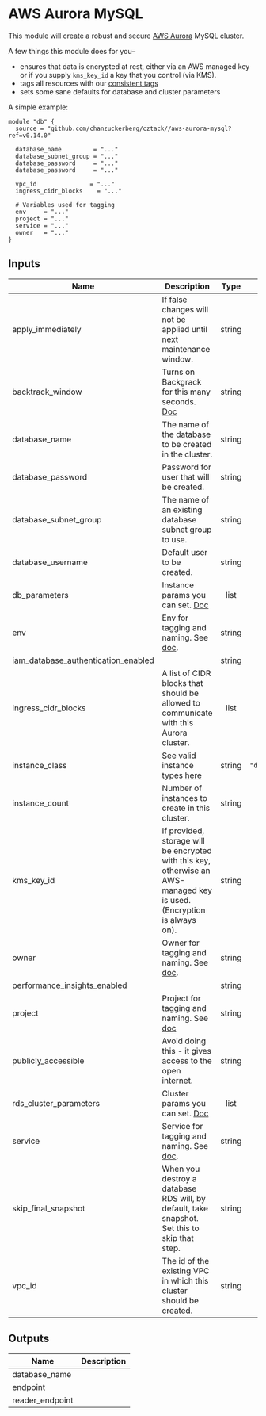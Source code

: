 # AWS Aurora MySQL

This module will create a robust and secure [AWS Aurora](https://aws.amazon.com/rds/aurora/) MySQL cluster.

A few things this module does for you–

* ensures that data is encrypted at rest, either via an AWS managed key or if you supply `kms_key_id` a key that you control (via KMS).
* tags all resources with our [consistent tags](../README.md#Consistent%20Tagging)
* sets some sane defaults for database and cluster parameters

A simple example:

```hcl
module "db" {
  source = "github.com/chanzuckerberg/cztack//aws-aurora-mysql?ref=v0.14.0"

  database_name         = "..."
  database_subnet_group = "..."
  database_password     = "..."
  database_password     = "..."
  
  vpc_id               = "..."
  ingress_cidr_blocks	 = "..."

  # Variables used for tagging
  env     = "..."
  project = "..."
  service = "..."
  owner   = "..."
}
```

<!-- START -->
## Inputs

| Name | Description | Type | Default | Required |
|------|-------------|:----:|:-----:|:-----:|
| apply\_immediately | If false changes will not be applied until next maintenance window. | string | `"false"` | no |
| backtrack\_window | Turns on Backgrack for this many seconds. [Doc](https://aws.amazon.com/blogs/aws/amazon-aurora-backtrack-turn-back-time/) | string | `"0"` | no |
| database\_name | The name of the database to be created in the cluster. | string | n/a | yes |
| database\_password | Password for user that will be created. | string | n/a | yes |
| database\_subnet\_group | The name of an existing database subnet group to use. | string | n/a | yes |
| database\_username | Default user to be created. | string | n/a | yes |
| db\_parameters | Instance params you can set. [Doc](https://docs.aws.amazon.com/AmazonRDS/latest/AuroraUserGuide/AuroraMySQL.Reference.html#AuroraMySQL.Reference.Parameters.Instance) | list | `<list>` | no |
| env | Env for tagging and naming. See [doc](../README.md#consistent-tagging). | string | n/a | yes |
| iam\_database\_authentication\_enabled |  | string | `"false"` | no |
| ingress\_cidr\_blocks | A list of CIDR blocks that should be allowed to communicate with this Aurora cluster. | list | n/a | yes |
| instance\_class | See valid instance types [here](https://docs.aws.amazon.com/AmazonRDS/latest/AuroraUserGuide/AuroraMySQL.Managing.Performance.html) | string | `"db.t2.small"` | no |
| instance\_count | Number of instances to create in this cluster. | string | `"1"` | no |
| kms\_key\_id | If provided, storage will be encrypted with this key, otherwise an AWS-managed key is used. (Encryption is always on). | string | `""` | no |
| owner | Owner for tagging and naming. See [doc](../README.md#consistent-tagging). | string | n/a | yes |
| performance\_insights\_enabled |  | string | `"false"` | no |
| project | Project for tagging and naming. See [doc](../README.md#consistent-tagging) | string | n/a | yes |
| publicly\_accessible | Avoid doing this - it gives access to the open internet. | string | `"false"` | no |
| rds\_cluster\_parameters | Cluster params you can set. [Doc](https://docs.aws.amazon.com/AmazonRDS/latest/AuroraUserGuide/AuroraMySQL.Reference.html#AuroraMySQL.Reference.Parameters.Cluster) | list | `<list>` | no |
| service | Service for tagging and naming. See [doc](../README.md#consistent-tagging). | string | n/a | yes |
| skip\_final\_snapshot | When you destroy a database RDS will, by default, take snapshot. Set this to skip that step. | string | `"false"` | no |
| vpc\_id | The id of the existing VPC in which this cluster should be created. | string | n/a | yes |

## Outputs

| Name | Description |
|------|-------------|
| database\_name |  |
| endpoint |  |
| reader\_endpoint |  |

<!-- END -->
